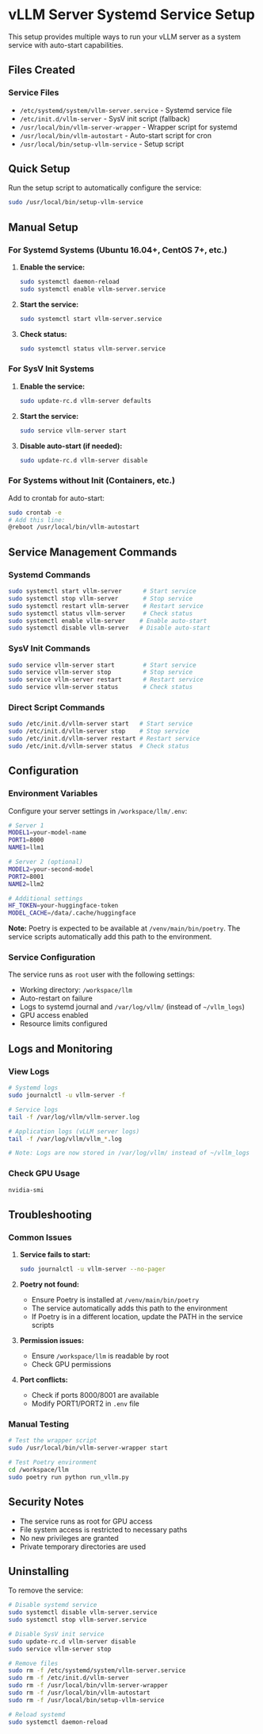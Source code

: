 # vLLM Server Systemd Service Setup

This setup provides multiple ways to run your vLLM server as a system service with auto-start capabilities.

## Files Created

### Service Files
- `/etc/systemd/system/vllm-server.service` - Systemd service file
- `/etc/init.d/vllm-server` - SysV init script (fallback)
- `/usr/local/bin/vllm-server-wrapper` - Wrapper script for systemd
- `/usr/local/bin/vllm-autostart` - Auto-start script for cron
- `/usr/local/bin/setup-vllm-service` - Setup script

## Quick Setup

Run the setup script to automatically configure the service:

```bash
sudo /usr/local/bin/setup-vllm-service
```

## Manual Setup

### For Systemd Systems (Ubuntu 16.04+, CentOS 7+, etc.)

1. **Enable the service:**
   ```bash
   sudo systemctl daemon-reload
   sudo systemctl enable vllm-server.service
   ```

2. **Start the service:**
   ```bash
   sudo systemctl start vllm-server.service
   ```

3. **Check status:**
   ```bash
   sudo systemctl status vllm-server.service
   ```

### For SysV Init Systems

1. **Enable the service:**
   ```bash
   sudo update-rc.d vllm-server defaults
   ```

2. **Start the service:**
   ```bash
   sudo service vllm-server start
   ```

3. **Disable auto-start (if needed):**
   ```bash
   sudo update-rc.d vllm-server disable
   ```

### For Systems without Init (Containers, etc.)

Add to crontab for auto-start:
```bash
sudo crontab -e
# Add this line:
@reboot /usr/local/bin/vllm-autostart
```

## Service Management Commands

### Systemd Commands
```bash
sudo systemctl start vllm-server      # Start service
sudo systemctl stop vllm-server       # Stop service
sudo systemctl restart vllm-server    # Restart service
sudo systemctl status vllm-server     # Check status
sudo systemctl enable vllm-server    # Enable auto-start
sudo systemctl disable vllm-server   # Disable auto-start
```

### SysV Init Commands
```bash
sudo service vllm-server start        # Start service
sudo service vllm-server stop         # Stop service
sudo service vllm-server restart      # Restart service
sudo service vllm-server status       # Check status
```

### Direct Script Commands
```bash
sudo /etc/init.d/vllm-server start   # Start service
sudo /etc/init.d/vllm-server stop    # Stop service
sudo /etc/init.d/vllm-server restart # Restart service
sudo /etc/init.d/vllm-server status  # Check status
```

## Configuration

### Environment Variables
Configure your server settings in `/workspace/llm/.env`:

```bash
# Server 1
MODEL1=your-model-name
PORT1=8000
NAME1=llm1

# Server 2 (optional)
MODEL2=your-second-model
PORT2=8001
NAME2=llm2

# Additional settings
HF_TOKEN=your-huggingface-token
MODEL_CACHE=/data/.cache/huggingface
```

**Note:** Poetry is expected to be available at `/venv/main/bin/poetry`. The service scripts automatically add this path to the environment.

### Service Configuration
The service runs as `root` user with the following settings:
- Working directory: `/workspace/llm`
- Auto-restart on failure
- Logs to systemd journal and `/var/log/vllm/` (instead of `~/vllm_logs`)
- GPU access enabled
- Resource limits configured

## Logs and Monitoring

### View Logs
```bash
# Systemd logs
sudo journalctl -u vllm-server -f

# Service logs
tail -f /var/log/vllm/vllm-server.log

# Application logs (vLLM server logs)
tail -f /var/log/vllm/vllm_*.log

# Note: Logs are now stored in /var/log/vllm/ instead of ~/vllm_logs
```

### Check GPU Usage
```bash
nvidia-smi
```

## Troubleshooting

### Common Issues

1. **Service fails to start:**
   ```bash
   sudo journalctl -u vllm-server --no-pager
   ```

2. **Poetry not found:**
   - Ensure Poetry is installed at `/venv/main/bin/poetry`
   - The service automatically adds this path to the environment
   - If Poetry is in a different location, update the PATH in the service scripts

3. **Permission issues:**
   - Ensure `/workspace/llm` is readable by root
   - Check GPU permissions

4. **Port conflicts:**
   - Check if ports 8000/8001 are available
   - Modify PORT1/PORT2 in `.env` file

### Manual Testing
```bash
# Test the wrapper script
sudo /usr/local/bin/vllm-server-wrapper start

# Test Poetry environment
cd /workspace/llm
sudo poetry run python run_vllm.py
```

## Security Notes

- The service runs as root for GPU access
- File system access is restricted to necessary paths
- No new privileges are granted
- Private temporary directories are used

## Uninstalling

To remove the service:

```bash
# Disable systemd service
sudo systemctl disable vllm-server.service
sudo systemctl stop vllm-server.service

# Disable SysV init service
sudo update-rc.d vllm-server disable
sudo service vllm-server stop

# Remove files
sudo rm -f /etc/systemd/system/vllm-server.service
sudo rm -f /etc/init.d/vllm-server
sudo rm -f /usr/local/bin/vllm-server-wrapper
sudo rm -f /usr/local/bin/vllm-autostart
sudo rm -f /usr/local/bin/setup-vllm-service

# Reload systemd
sudo systemctl daemon-reload
```
